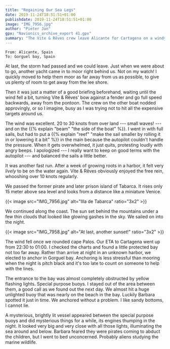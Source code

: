 ```yaml
---
title: "Regaining Our Sea Legs"
date: 2019-11-24T18:51:51+01:00
publishdate: 2019-11-24T18:51:51+01:00
image: "IMG_7956.jpg"
author: "Pieter Jan"
gpx: "Navionics_archive_export 41.gpx"
summary: "The Vite & Rêves crew leave Alicante for Cartagena on a windy but quiet sea."
---
```


`From: Alicante, Spain`<br/>
`To: Gorguel bay, Spain`

At last, the storm had passed and we could leave. Just when we were about to go, another yacht came in to moor right behind us. Not on my watch! I quickly moved to help them moor as far away from us as possible, to give us plenty of room to get away from the lee shore.

Then it was just a matter of a good briefing beforehand, waiting until the wind fell a bit, turning Vite & Rêves' bow against a fender and go full speed backwards, away from the pontoon. The crew on the other boat nodded approvingly, or so I imagine, busy as I was trying not to hit all the expensive targets around us.

The wind was excellent. 20 to 30 knots from over land --- small waves! --- and on the {{% explain "beam" "the side of the boat" %}}. I went in with full sails, but had to put a {{% explain "reef" "make the sail smaller by rolling it in or lowering it a bit" %}} in the main because the autopilot couldn't handle the pressure. When it gets overwhelmed, it just quits, protesting loudly with angry beeps. I apologized --- I really want to keep on good terms with the autopilot --- and balanced the sails a little better.

It was another fast run. After a week of growing roots in a harbor, it felt very _lively_ to be on the water again. Vite & Rêves obviously enjoyed the free rein, whooshing over 10 knots regularly.

We passed the former pirate and later prison island of Tabarca. It rises only 15 meter above sea level and looks from a distance like a miniature Venice.

{{< image src="IMG_7956.jpg" alt="Illa de Tabarca" ratio="3x2" >}}

We continued along the coast. The sun set behind the mountains under a few thin clouds that looked like glowing gashes in the sky. We sailed on into the night.

{{< image src="IMG_7958.jpg" alt="At last, another sunset!" ratio="3x2" >}}

The wind fell once we rounded cape Palos. Our ETA to Cartagena went up from 22:30 to 01:00. I checked the charts and found a little protected bay not too far away. Rather than arrive at night in an unknown harbor, we elected to anchor in Gorguel bay. Anchoring is less stressful than mooring when the night is pitch black and it's too late to count on someone to help with the lines.

The entrance to the bay was almost completely obstructed by yellow flashing lights. Special purpose buoys. I stayed out of the area between them, a good call as we found out the next day. We almost hit a huge unlighted buoy that was nearly on the beach in the bay. Luckily Barbara spotted it just in time. We anchored without a problem. I like sandy bottoms, I cannot lie.

A mysterious, brightly lit vessel appeared between the special purpose buoys and did mysterious things for a while, its engines thumping in the night. It looked very big and very close with all those lights, illuminating the sea around and below. Barbara feared they were pirates coming to abduct the children, but I went to bed unconcerned. Probably aliens studying the marine wildlife.

